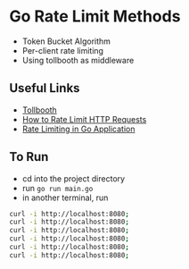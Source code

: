 # Go Rate Limit Methods

- Token Bucket Algorithm
- Per-client rate limiting
- Using tollbooth as middleware

## Useful Links

- [Tollbooth](github.com/didip/tollbooth/v7)
- [How to Rate Limit HTTP Requests](https://www.alexedwards.net/blog/how-to-rate-limit-http-requests)
- [Rate Limiting in Go Application](https://blog.logrocket.com/rate-limiting-go-application/)

## To Run

- cd into the project directory
- run `go run main.go`
- in another terminal, run

```bash
curl -i http://localhost:8080;
curl -i http://localhost:8080;
curl -i http://localhost:8080;
curl -i http://localhost:8080;
curl -i http://localhost:8080;
curl -i http://localhost:8080;
```
